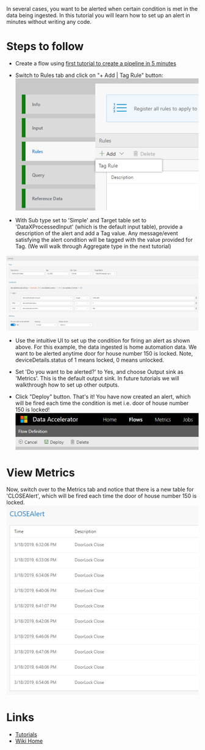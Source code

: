 In several cases, you want to be alerted when certain condition is met in the data being ingested. In this tutorial you will learn how to set up an alert in minutes without writing any code.  

# Steps to follow
* Create a flow using [first tutorial to create a pipeline in 5 minutes](Creating-your-first-pipeline-in-5-minutes!)

* Switch to Rules tab and click on "+ Add | Tag Rule" button: <br/>
 ![New Rule](./tutorials/images/newtagrule.PNG)<br/>

* With Sub type set to 'Simple' and Target table set to 'DataXProcessedInput' (which is the default input table), provide a description of the alert and add a Tag value. Any message/event satisfying the alert condition will be tagged with the value provided for Tag. (We will walk through Aggregate type in the next tutorial)<br/>

 ![New Rule](./tutorials/images/simplealert.PNG)<br/>

* Use the intuitive UI to set up the condition for firing an alert as shown above. For this example, the data ingested is home automation data. We want to be alerted anytime door for house number 150 is locked. Note, deviceDetails.status of 1 means locked, 0 means unlocked.  

* Set 'Do you want to be alerted?' to Yes, and choose Output sink as 'Metrics'. This is the default output sink. In future tutorials we will walkthrough how to set up other outputs. 

* Click "Deploy" button. That's it! You have now created an alert, which will be fired each time the condition is met i.e. door of house number 150 is locked! <br/>
 ![Deploy](./tutorials/images/Deploy.PNG)

# View Metrics
Now, switch over to the Metrics tab and notice that there is a new table for 'CLOSEAlert', which will be fired each time the door of house number 150 is locked.<br/>
 ![Alert](./tutorials/images/closealert.PNG)

# Links
* [Tutorials](Tutorials)
* [Wiki Home](Home) 
